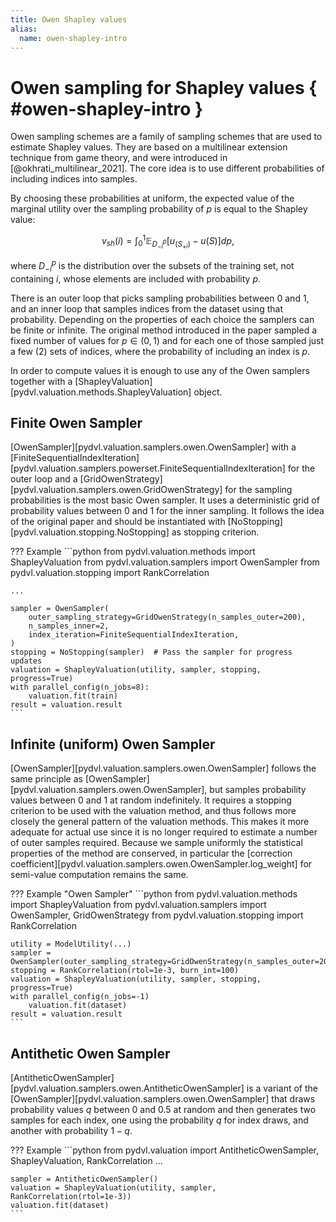 ```yaml
---
title: Owen Shapley values
alias: 
  name: owen-shapley-intro
---
```


# Owen sampling for Shapley values  { #owen-shapley-intro }

Owen sampling schemes are a family of sampling schemes that are used to estimate
Shapley values. They are based on a multilinear extension technique from game theory,
and were introduced in [@okhrati_multilinear_2021]. The core idea is to use different
probabilities of including indices into samples.

By choosing these probabilities at uniform, the expected value of the marginal utility
over the sampling probability of $p$ is equal to the Shapley value:

$$v_{sh}(i) = \int_0^1 \mathbb{E}_{D^p_{-i}} \left[ u_(S_{+i}) - u(S) \right] dp,$$

where $D^p_{-i}$ is the distribution over the subsets of the training set, not
containing $i$, whose elements are included with probability $p$.

There is an outer loop that picks sampling probabilities between 0 and 1, and an inner
loop that samples indices from the dataset using that probability. Depending on the
properties of each choice the samplers can be finite or infinite. The original method
introduced in the paper sampled a fixed number of values for $p \in (0,1)$ and for each
one of those sampled just a few (2) sets of indices, where the probability of including
an index is $p$.

In order to compute values it is enough to use any of the Owen samplers together with a
[ShapleyValuation][pydvl.valuation.methods.ShapleyValuation] object.

## Finite Owen Sampler

[OwenSampler][pydvl.valuation.samplers.owen.OwenSampler] with a
[FiniteSequentialIndexIteration][pydvl.valuation.samplers.powerset.FiniteSequentialIndexIteration]
for the outer loop and a
[GridOwenStrategy][pydvl.valuation.samplers.owen.GridOwenStrategy] for the sampling
probabilities is the most basic Owen sampler. It uses a deterministic grid of
probability values between 0 and 1 for the inner sampling. It follows the idea of
the original paper and should be instantiated with
[NoStopping][pydvl.valuation.stopping.NoStopping] as stopping criterion.

??? Example
    ```python
    from pydvl.valuation.methods import ShapleyValuation
    from pydvl.valuation.samplers import OwenSampler
    from pydvl.valuation.stopping import RankCorrelation

    ...

    sampler = OwenSampler(
        outer_sampling_strategy=GridOwenStrategy(n_samples_outer=200),
        n_samples_inner=2,
        index_iteration=FiniteSequentialIndexIteration,
    )
    stopping = NoStopping(sampler)  # Pass the sampler for progress updates
    valuation = ShapleyValuation(utility, sampler, stopping, progress=True)
    with parallel_config(n_jobs=8):
        valuation.fit(train)
    result = valuation.result
    ```

## Infinite (uniform) Owen Sampler

[OwenSampler][pydvl.valuation.samplers.owen.OwenSampler] follows the same principle
as [OwenSampler][pydvl.valuation.samplers.owen.OwenSampler], but samples
probability values between 0 and 1 at random indefinitely. It requires a stopping
criterion to be used with the valuation method, and thus follows more closely the
general pattern of the valuation methods. This makes it more adequate for actual use
since it is no longer required to estimate a number of outer samples required. Because
we sample uniformly the statistical properties of the method are conserved, in
particular the [correction coefficient][pydvl.valuation.samplers.owen.OwenSampler.log_weight]
for semi-value computation remains the same.

??? Example "Owen Sampler"
    ```python
    from pydvl.valuation.methods import ShapleyValuation
    from pydvl.valuation.samplers import OwenSampler, GridOwenStrategy
    from pydvl.valuation.stopping import RankCorrelation

    utility = ModelUtility(...)
    sampler = OwenSampler(outer_sampling_strategy=GridOwenStrategy(n_samples_outer=200))
    stopping = RankCorrelation(rtol=1e-3, burn_int=100)
    valuation = ShapleyValuation(utility, sampler, stopping,  progress=True)
    with parallel_config(n_jobs=-1)
        valuation.fit(dataset)
    result = valuation.result
    ```

## Antithetic Owen Sampler

[AntitheticOwenSampler][pydvl.valuation.samplers.owen.AntitheticOwenSampler] is a
variant of the [OwenSampler][pydvl.valuation.samplers.owen.OwenSampler] that draws
probability values $q$ between 0 and 0.5 at random and then generates two samples
for each index, one using the probability $q$ for index draws, and another with
probability $1-q$.

??? Example
    ```python
    from pydvl.valuation import AntitheticOwenSampler, ShapleyValuation, RankCorrelation
    ...

    sampler = AntitheticOwenSampler()
    valuation = ShapleyValuation(utility, sampler, RankCorrelation(rtol=1e-3))
    valuation.fit(dataset)
    ```
